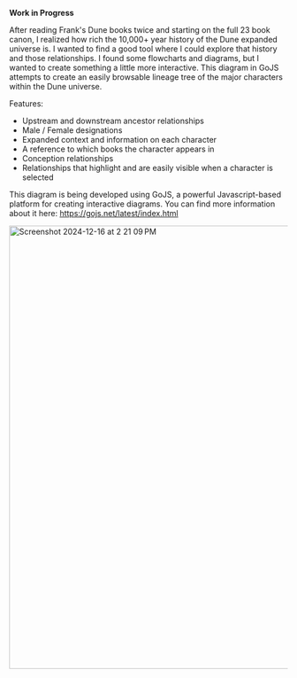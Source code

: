 **Work in Progress**

After reading Frank's Dune books twice and starting on the full 23 book canon, I realized how rich the 10,000+ year history of the Dune expanded universe is. I wanted to find a good tool where I could explore that history and those relationships. I found some flowcharts and diagrams, but I wanted to create something a little more interactive. This diagram in GoJS attempts to create an easily browsable lineage tree of the major characters within the Dune universe.

Features:
- Upstream and downstream ancestor relationships
- Male / Female designations
- Expanded context and information on each character
- A reference to which books the character appears in
- Conception relationships
- Relationships that highlight and are easily visible when a character is selected

This diagram is being developed using GoJS, a powerful Javascript-based platform for creating interactive diagrams. You can find more information about it here: https://gojs.net/latest/index.html

<img width="800" alt="Screenshot 2024-12-16 at 2 21 09 PM" src="https://github.com/user-attachments/assets/c2cda7ef-b330-4061-8574-ae841edb03f2" />

